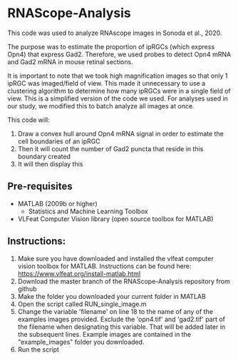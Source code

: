 # RNAScope-Analysis
This code was used to analyze RNAscope images in Sonoda et al., 2020.

The purpose was to estimate the proportion of ipRGCs (which express Opn4) that express Gad2. Therefore, we used probes to detect Opn4 mRNA and Gad2 mRNA in mouse retinal sections.

It is important to note that we took high magnification images so that only 1 ipRGC was imaged/field of view. This made it unnecessary to use a clustering algorithm to determine how many ipRGCs were in a single field of view. This is a simplified version of the code we used. For analyses used in our study, we modified this to batch analyze all images at once.

This code will: 
1. Draw a convex hull around Opn4 mRNA signal in order to estimate the cell boundaries of an ipRGC
2. Then it will count the number of Gad2 puncta that reside in this boundary created
3. It will then display this

## Pre-requisites
- MATLAB (2009b or higher)
    - Statistics and Machine Learning Toolbox
- VLFeat Computer Vision library (open source toolbox for MATLAB)

## Instructions:
1. Make sure you have downloaded and installed the vlfeat computer vision toolbox for MATLAB. Instructions can be found here: https://www.vlfeat.org/install-matlab.html
2. Download the master branch of the RNAScope-Analysis repository from github
3. Make the folder you downloaded your current folder in MATLAB
4. Open the script called RUN_single_image.m
5. Change the variable 'filename' on line 18 to the name of any of the examples images provided. Exclude the 'opn4.tif' and 'gad2.tif' part of the filename when designating this variable. That will be added later in the subsequent lines.
Example images are contained in the "example_images" folder you downloaded.
6. Run the script

